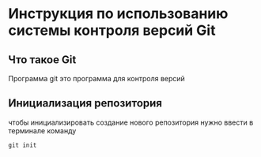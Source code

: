# **Инструкция по использованию системы контроля версий Git**

## Что такое Git

Программа git это программа для контроля версий

## Инициализация репозитория

чтобы инициализировать создание нового репозитория нужно ввести в терминале команду 

    git init
    
